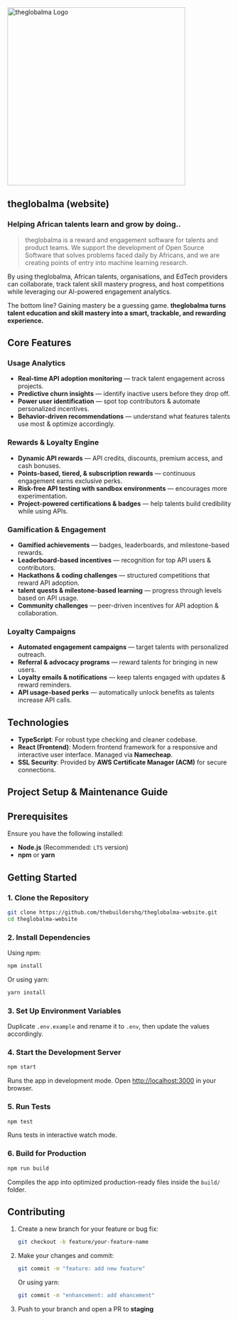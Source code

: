 
<img src="/blocks/theglobalma.svg" alt="theglobalma Logo" width="400">

## theglobalma (website)

### Helping African talents learn and grow by doing..

> theglobalma is a reward and engagement software for talents and product teams.  We support the development of Open Source Software that solves problems faced daily by Africans, and we are creating points of entry into machine learning research.

By using theglobalma, African talents, organisations, and EdTech providers can collaborate, track talent skill mastery progress, and host competitions while leveraging our AI-powered engagement analytics.


The bottom line? Gaining mastery be a guessing game. **theglobalma turns talent education and skill mastery into a smart, trackable, and rewarding experience.**


## Core Features

### Usage Analytics

- **Real-time API adoption monitoring** — track talent engagement across projects.  
- **Predictive churn insights** — identify inactive users before they drop off.  
- **Power user identification** — spot top contributors & automate personalized incentives.  
- **Behavior-driven recommendations** — understand what features talents use most & optimize accordingly.  

### Rewards & Loyalty Engine

- **Dynamic API rewards** — API credits, discounts, premium access, and cash bonuses.  
- **Points-based, tiered, & subscription rewards** — continuous engagement earns exclusive perks.  
- **Risk-free API testing with sandbox environments** — encourages more experimentation.  
- **Project-powered certifications & badges** — help talents build credibility while using APIs.  

### Gamification & Engagement

- **Gamified achievements** — badges, leaderboards, and milestone-based rewards.  
- **Leaderboard-based incentives** — recognition for top API users & contributors.  
- **Hackathons & coding challenges** — structured competitions that reward API adoption.  
- **talent quests & milestone-based learning** — progress through levels based on API usage.  
- **Community challenges** — peer-driven incentives for API adoption & collaboration.  

### Loyalty Campaigns

- **Automated engagement campaigns** — target talents with personalized outreach.  
- **Referral & advocacy programs** — reward talents for bringing in new users.  
- **Loyalty emails & notifications** — keep talents engaged with updates & reward reminders.  
- **API usage-based perks** — automatically unlock benefits as talents increase API calls.  


## Technologies

- **TypeScript**: For robust type checking and cleaner codebase.
- **React (Frontend)**: Modern frontend framework for a responsive and interactive user interface.
Managed via **Namecheap**.  
- **SSL Security**: Provided by **AWS Certificate Manager (ACM)** for secure connections.  


## Project Setup & Maintenance Guide

## Prerequisites  
Ensure you have the following installed:  
- **Node.js** (Recommended: `LTS` version)  
- **npm** or **yarn**  

## Getting Started  

### 1. Clone the Repository  
```sh
git clone https://github.com/thebuildershq/theglobalma-website.git
cd theglobalma-website
```

### 2. Install Dependencies  
Using npm:  
```sh
npm install
```
Or using yarn:  
```sh
yarn install
```

### 3. Set Up Environment Variables  
Duplicate `.env.example` and rename it to `.env`, then update the values accordingly.  

### 4. Start the Development Server  
```sh
npm start
```
Runs the app in development mode. Open [http://localhost:3000](http://localhost:3000) in your browser.  

### 5. Run Tests  
```sh
npm test
```
Runs tests in interactive watch mode.  

### 6. Build for Production  
```sh
npm run build
```
Compiles the app into optimized production-ready files inside the `build/` folder.  

 
## Contributing  
1. Create a new branch for your feature or bug fix:  
   ```sh
   git checkout -b feature/your-feature-name
   ```
2. Make your changes and commit:  
   ```sh
   git commit -m "feature: add new feature"
   ```
   Or using yarn:  
    ```sh
    git commit -m "enhancement: add ehancement"
    ```
3. Push to your branch and open a PR to **staging**